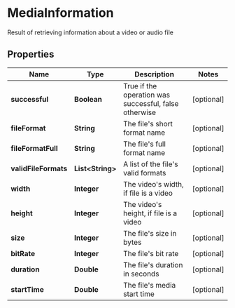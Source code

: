 

# MediaInformation

Result of retrieving information about a video or audio file

## Properties

| Name | Type | Description | Notes |
|------------ | ------------- | ------------- | -------------|
|**successful** | **Boolean** | True if the operation was successful, false otherwise |  [optional] |
|**fileFormat** | **String** | The file&#39;s short format name |  [optional] |
|**fileFormatFull** | **String** | The file&#39;s full format name |  [optional] |
|**validFileFormats** | **List&lt;String&gt;** | A list of the file&#39;s valid formats |  [optional] |
|**width** | **Integer** | The video&#39;s width, if file is a video |  [optional] |
|**height** | **Integer** | The video&#39;s height, if file is a video |  [optional] |
|**size** | **Integer** | The file&#39;s size in bytes |  [optional] |
|**bitRate** | **Integer** | The file&#39;s bit rate |  [optional] |
|**duration** | **Double** | The file&#39;s duration in seconds |  [optional] |
|**startTime** | **Double** | The file&#39;s media start time |  [optional] |



